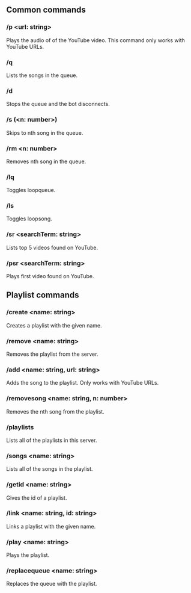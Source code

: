 ## Common commands
### /p <url: string>
Plays the audio of of the YouTube video. This command only works with YouTube URLs.

### /q
Lists the songs in the queue.

### /d
Stops the queue and the bot disconnects.

### /s (<n: number>)
Skips to nth song in the queue.

### /rm  <n: number>
Removes nth song in the queue.

### /lq
Toggles loopqueue.

### /ls
Toggles loopsong.

### /sr <searchTerm: string> 
Lists top 5 videos found on YouTube.

### /psr <searchTerm: string> 
Plays first video found on YouTube.

## Playlist commands
### /create <name: string>
Creates a playlist with the given name.

### /remove <name: string> 
Removes the playlist from the server.

### /add <name: string, url: string>
Adds the song to the playlist. Only works with YouTube URLs.

### /removesong <name: string, n: number>
Removes the nth song from the playlist.

### /playlists
Lists all of the playlists in this server.

### /songs <name: string>
Lists all of the songs in the playlist.

### /getid <name: string>
Gives the id of a playlist.

### /link <name: string, id: string>
Links a playlist with the given name.

### /play <name: string>
Plays the playlist.

### /replacequeue <name: string>
Replaces the queue with the playlist.

